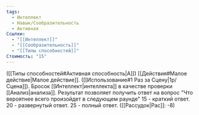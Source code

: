 ```yaml
---
tags:
  - Интеллект
  - Навык/Сообразительность
  - Активная
Ссылки:
  - "[[Интеллект]]"
  - "[[Сообразительность]]"
  - "[[Типы способностей]]"
Стоимость: "15"
---
```

([[Типы способностей#Активная способность|А]]) [[Действия#Малое действие|Малое действие]]. ([[Использование#1 Раз за Сцену|1р/Сцена]]). Бросок [[Интеллект|интеллекта]] в качестве проверки [[Анализ|анализа]]. Результат позволяет получить ответ на вопрос "Что вероятнее всего произойдет в следующем раунде"
15 - краткий ответ. 20 - развернутый ответ. 25 - полный ответ. ([[Рассудок|Рас]]: -8)